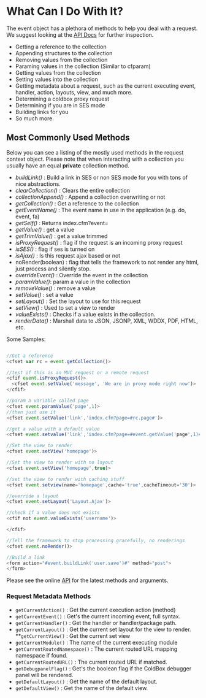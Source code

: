 # What Can I Do With It?

The event object has a plethora of methods to help you deal with a request.  We suggest looking at the [API Docs](http://apidocs.ortussolutions.com/coldbox/current) for further inspection.

* Getting a reference to the collection
* Appending structures to the collection
* Removing values from the collection
* Paraming values in the collection (Similar to cfparam)
* Getting values from the collection
* Setting values into the collection
* Getting metadata about a request, such as the current executing event, handler, action, layouts, view, and much more.
* Determining a coldbox proxy request
* Determining if you are in SES mode
* Building links for you
* So much more.


## Most Commonly Used Methods

Below you can see a listing of the mostly used methods in the request context object. Please note that when interacting with a collection you usually have an equal **private** collection method.

* *buildLink()* : Build a link in SES or non SES mode for you with tons of nice abstractions.
* *clearCollection()* : Clears the entire collection
* *collectionAppend()* : Append a collection overwriting or not
* *getCollection()* : Get a reference to the collection
* *getEventName()* : The event name in use in the application (e.g. do, event, fa)
* *getSelf()* : Returns index.cfm?event=
* *getValue()* : get a value
* *getTrimValue()* : get a value trimmed
* *isProxyRequest()* : flag if the request is an incoming proxy request
* *isSES()* : flag if ses is turned on
* *isAjax()* : Is this request ajax based or not
* noRender(boolean) : flag that tells the framework to not render any html, just process and silently stop.
* *overrideEvent()* : Override the event in the collection
* *paramValue()*: param a value in the collection
* *removeValue()* : remove a value
* *setValue()* : set a value
* *setLayout()* : Set the layout to use for this request
* *setView()* : Used to set a view to render
* *valueExists()* : Checks if a value exists in the collection.
* *renderData()* : Marshall data to JSON, JSONP, XML, WDDX, PDF, HTML, etc.


Some Samples:

```js

//Get a reference
<cfset var rc = event.getCollection()>

//test if this is an MVC request or a remote request
<cfif event.isProxyRequest()>
  <cfset event.setValue('message', 'We are in proxy mode right now')>
</cfif>

//param a variable called page
<cfset event.paramValue('page',1)>
//then just use it
<cfset event.setValue('link','index.cfm?page=#rc.page#')>

//get a value with a default value
<cfset event.setvalue('link','index.cfm?page=#event.getValue('page',1)#')>

//Set the view to render
<cfset event.setView('homepage')>

//Set the view to render with no layout
<cfset event.setView('homepage',true)>

//set the view to render with caching stuff
<cfset event.setview(name='homepage',cache='true',cacheTimeout='30')>

//override a layout
<cfset event.setLayout('Layout.Ajax')>

//check if a value does not exists
<cfif not event.valueExists('username')>

</cfif>

//Tell the framework to stop processing gracefully, no renderings
<cfset event.noRender()>

//Build a link
<form action="#event.buildLink('user.save')#" method="post">
</form>
```

Please see the online [API](apidocs.ortussolutions.com/coldbox/current) for the latest methods and arguments.

### Request Metadata Methods

* `getCurrentAction()` : Get the current execution action (method)
* `getCurrentEvent()` : Get's the current incoming event, full syntax.
* `getCurrentHandler()` : Get the handler or handler/package path.
* `getCurrentLayout()` : Get the current set layout for the view to render.
**`getCurrentView()` : Get the current set view 
* `getCurrentModule()` : The name of the current executing module
* `getCurrentRoutedNamespace()` : The current routed URL mapping namespace if found.
* `getCurrentRoutedURL()` : The current routed URL if matched.
* `getDebugpanelFlag()` : Get's the boolean flag if the ColdBox debugger panel will be rendered.
* `getDefaultLayout()` : Get the name of the default layout.
* `getDefaultView()` : Get the name of the default view.
